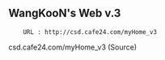 ## WangKooN's Web v.3

```
	URL : http://csd.cafe24.com/myHome_v3 
```
csd.cafe24.com/myHome_v3 (Source)
